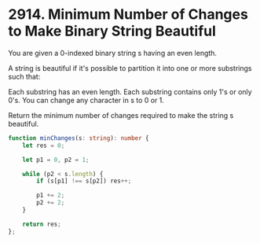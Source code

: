 # 2914. Minimum Number of Changes to Make Binary String Beautiful

You are given a 0-indexed binary string s having an even length.

A string is beautiful if it's possible to partition it into one or more substrings such that:

Each substring has an even length.
Each substring contains only 1's or only 0's.
You can change any character in s to 0 or 1.

Return the minimum number of changes required to make the string s beautiful.

```ts
function minChanges(s: string): number {
    let res = 0;

    let p1 = 0, p2 = 1;

    while (p2 < s.length) {
        if (s[p1] !== s[p2]) res++;

        p1 += 2;
        p2 += 2;
    }

    return res;
};
```

